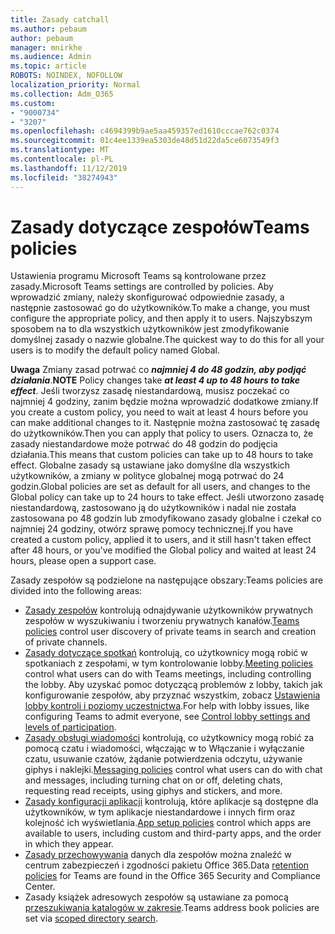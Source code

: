 ```yaml
---
title: Zasady catchall
ms.author: pebaum
author: pebaum
manager: mnirkhe
ms.audience: Admin
ms.topic: article
ROBOTS: NOINDEX, NOFOLLOW
localization_priority: Normal
ms.collection: Adm_O365
ms.custom:
- "9000734"
- "3207"
ms.openlocfilehash: c4694399b9ae5aa459357ed1610cccae762c0374
ms.sourcegitcommit: 01c4ee1339ea5303de48d51d22da5ce6073549f3
ms.translationtype: MT
ms.contentlocale: pl-PL
ms.lasthandoff: 11/12/2019
ms.locfileid: "38274943"
---
```

# <a name="teams-policies"></a><span data-ttu-id="75404-102">Zasady dotyczące zespołów</span><span class="sxs-lookup"><span data-stu-id="75404-102">Teams policies</span></span>

<span data-ttu-id="75404-103">Ustawienia programu Microsoft Teams są kontrolowane przez zasady.</span><span class="sxs-lookup"><span data-stu-id="75404-103">Microsoft Teams settings are controlled by policies.</span></span> <span data-ttu-id="75404-104">Aby wprowadzić zmiany, należy skonfigurować odpowiednie zasady, a następnie zastosować go do użytkowników.</span><span class="sxs-lookup"><span data-stu-id="75404-104">To make a change, you must configure the appropriate policy, and then apply it to users.</span></span> <span data-ttu-id="75404-105">Najszybszym sposobem na to dla wszystkich użytkowników jest zmodyfikowanie domyślnej zasady o nazwie globalne.</span><span class="sxs-lookup"><span data-stu-id="75404-105">The quickest way to do this for all your users is to modify the default policy named Global.</span></span> 

<span data-ttu-id="75404-106">**Uwaga** Zmiany zasad potrwać co ***najmniej 4 do 48 godzin, aby podjąć działania***.</span><span class="sxs-lookup"><span data-stu-id="75404-106">**NOTE** Policy changes take ***at least 4 up to 48 hours to take effect***.</span></span> <span data-ttu-id="75404-107">Jeśli tworzysz zasadę niestandardową, musisz poczekać co najmniej 4 godziny, zanim będzie można wprowadzić dodatkowe zmiany.</span><span class="sxs-lookup"><span data-stu-id="75404-107">If you create a custom policy, you need to wait at least 4 hours before you can make additional changes to it.</span></span> <span data-ttu-id="75404-108">Następnie można zastosować tę zasadę do użytkowników.</span><span class="sxs-lookup"><span data-stu-id="75404-108">Then you can apply that policy to users.</span></span> <span data-ttu-id="75404-109">Oznacza to, że zasady niestandardowe może potrwać do 48 godzin do podjęcia działania.</span><span class="sxs-lookup"><span data-stu-id="75404-109">This means that custom policies can take up to 48 hours to take effect.</span></span> <span data-ttu-id="75404-110">Globalne zasady są ustawiane jako domyślne dla wszystkich użytkowników, a zmiany w polityce globalnej mogą potrwać do 24 godzin.</span><span class="sxs-lookup"><span data-stu-id="75404-110">Global policies are set as default for all users, and changes to the Global policy can take up to 24 hours to take effect.</span></span> <span data-ttu-id="75404-111">Jeśli utworzono zasadę niestandardową, zastosowano ją do użytkowników i nadal nie została zastosowana po 48 godzin lub zmodyfikowano zasady globalne i czekał co najmniej 24 godziny, otwórz sprawę pomocy technicznej.</span><span class="sxs-lookup"><span data-stu-id="75404-111">If you have created a custom policy, applied it to users, and it still hasn't taken effect after 48 hours, or you've modified the Global policy and waited at least 24 hours, please open a support case.</span></span>

<span data-ttu-id="75404-112">Zasady zespołów są podzielone na następujące obszary:</span><span class="sxs-lookup"><span data-stu-id="75404-112">Teams policies are divided into the following areas:</span></span>

- <span data-ttu-id="75404-113">[Zasady zespołów](https://docs.microsoft.com/MicrosoftTeams/teams-policies) kontrolują odnajdywanie użytkowników prywatnych zespołów w wyszukiwaniu i tworzeniu prywatnych kanałów.</span><span class="sxs-lookup"><span data-stu-id="75404-113">[Teams policies](https://docs.microsoft.com/MicrosoftTeams/teams-policies) control user discovery of private teams in search and creation of private channels.</span></span>  
- <span data-ttu-id="75404-114">[Zasady dotyczące spotkań](https://docs.microsoft.com/microsoftteams/meeting-policies-in-teams) kontrolują, co użytkownicy mogą robić w spotkaniach z zespołami, w tym kontrolowanie lobby.</span><span class="sxs-lookup"><span data-stu-id="75404-114">[Meeting policies](https://docs.microsoft.com/microsoftteams/meeting-policies-in-teams) control what users can do with Teams meetings, including controlling the lobby.</span></span> <span data-ttu-id="75404-115">Aby uzyskać pomoc dotyczącą problemów z lobby, takich jak konfigurowanie zespołów, aby przyznać wszystkim, zobacz [Ustawienia lobby kontroli i poziomy uczestnictwa](https://docs.microsoft.com/en-us/alchemyinsights/bypass-lobby).</span><span class="sxs-lookup"><span data-stu-id="75404-115">For help with lobby issues, like configuring Teams to admit everyone, see [Control lobby settings and levels of participation](https://docs.microsoft.com/en-us/alchemyinsights/bypass-lobby).</span></span>
- <span data-ttu-id="75404-116">[Zasady obsługi wiadomości](https://docs.microsoft.com/microsoftteams/messaging-policies-in-teams) kontrolują, co użytkownicy mogą robić za pomocą czatu i wiadomości, włączając w to Włączanie i wyłączanie czatu, usuwanie czatów, żądanie potwierdzenia odczytu, używanie giphys i naklejki.</span><span class="sxs-lookup"><span data-stu-id="75404-116">[Messaging policies](https://docs.microsoft.com/microsoftteams/messaging-policies-in-teams) control what users can do with chat and messages, including turning chat on or off, deleting chats, requesting read receipts, using giphys and stickers, and more.</span></span>
- <span data-ttu-id="75404-117">[Zasady konfiguracji aplikacji](https://docs.microsoft.com/MicrosoftTeams/teams-app-setup-policies) kontrolują, które aplikacje są dostępne dla użytkowników, w tym aplikacje niestandardowe i innych firm oraz kolejność ich wyświetlania.</span><span class="sxs-lookup"><span data-stu-id="75404-117">[App setup policies](https://docs.microsoft.com/MicrosoftTeams/teams-app-setup-policies) control which apps are available to users, including custom and third-party apps, and the order in which they appear.</span></span>  
- <span data-ttu-id="75404-118">[Zasady przechowywania](https://docs.microsoft.com/microsoftteams/retention-policies) danych dla zespołów można znaleźć w centrum zabezpieczeń i zgodności pakietu Office 365.</span><span class="sxs-lookup"><span data-stu-id="75404-118">Data [retention policies](https://docs.microsoft.com/microsoftteams/retention-policies) for Teams are found in the Office 365 Security and Compliance Center.</span></span>
- <span data-ttu-id="75404-119">Zasady książek adresowych zespołów są ustawiane za pomocą [przeszukiwania katalogów w zakresie](https://docs.microsoft.com/MicrosoftTeams/teams-scoped-directory-search).</span><span class="sxs-lookup"><span data-stu-id="75404-119">Teams address book policies are set via [scoped directory search](https://docs.microsoft.com/MicrosoftTeams/teams-scoped-directory-search).</span></span>